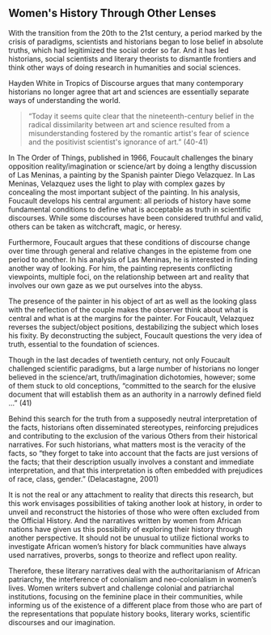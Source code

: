## Women's History Through Other Lenses

With the transition from the 20th to the 21st century, a period marked by the
crisis of paradigms, scientists and historians began to lose belief in absolute 
truths, which had legitimized the social order so far. And it has led historians, 
social scientists and literary theorists to dismantle frontiers and think other ways of doing 
research in humanities and social sciences.

Hayden White in Tropics of Discourse argues that many contemporary historians no
longer agree that art and sciences are essentially separate ways of understanding the world. 
> “Today it seems quite clear that the nineteenth-century belief in the radical dissimilarity 
>between art and science resulted from a misunderstanding fostered by the romantic artist's 
fear of science and the positivist scientist's ignorance of art.” (40-41)

In The Order of Things, published in 1966, Foucault challenges the binary
opposition reality/imagination or science/art by doing a lengthy discussion of Las Meninas, a painting by the Spanish painter 
Diego Velazquez. In Las Meninas, Velazquez uses the light to play with complex gazes by 
concealing the most important subject of the painting. In his analysis, 
Foucault develops his central argument: all periods of history
have some fundamental conditions to define what is acceptable as truth in scientific discourses. While some discourses have been considered truthful and valid, others can be taken as witchcraft, magic, or heresy. 


Furthermore, Foucault argues that these conditions of discourse change over time through
general and relative changes in the episteme from one period to another. In his analysis 
of Las Meninas, he is interested in finding another way of looking. For him, the 
painting represents conflicting viewpoints, multiple foci, on the relationship between 
art and reality that involves our own gaze as we put ourselves into the abyss. 

The presence of the painter in his object of art as well as the looking glass with the
reflection of the couple makes the observer think about what is 
central and what is at the margins for the painter. For Foucault, 
Velazquez reverses the subject/object positions, destabilizing the 
subject which loses his fixity. By deconstructing the subject, Foucault questions the very idea of truth, 
essential to the foundation of sciences.

Though in the last decades of twentieth century, not only 
Foucault challenged scientific paradigms, but a large number 
of historians no longer believed in the science/art, truth/imagination dichotomies,
however; some of them stuck to old conceptions, 
“committed to the search for the elusive document that will establish 
them as an authority in a narrowly defined field ...” (41) 


Behind this search for the truth from a supposedly
neutral interpretation of the facts, historians often disseminated stereotypes, reinforcing prejudices and contributing to the exclusion of the various Others from their historical narratives. 
For such historians, what matters most 
is the veracity of the facts, so “they forget to take into account
that the facts are just versions of the facts; that their description usually involves a constant and immediate interpretation, and that this interpretation is often embedded with prejudices of race, class, gender.” (Delacastagne, 2001) 


It is not the real or any attachment to reality that directs this research,
but this work envisages possibilities of taking another look at history, 
in order to unveil and reconstruct the histories of those who 
were often excluded from the Official History. And the narratives 
written by women from African nations have given us this possibility 
of exploring their history through another perspective. It should not
be unusual to utilize fictional works to investigate African women’s history for black
communities have always used narratives, proverbs, songs to theorize and reflect upon reality. 

Therefore, these literary narratives deal with the authoritarianism of
African patriarchy, the interference of colonialism and neo-colonialism
in women’s lives. Women writers subvert and challenge colonial and 
patriarchal institutions, focusing on the feminine place in their 
communities, while informing us of the existence of a different place
from those who are part of the representations that populate history books,
literary works, scientific discourses and our imagination.
